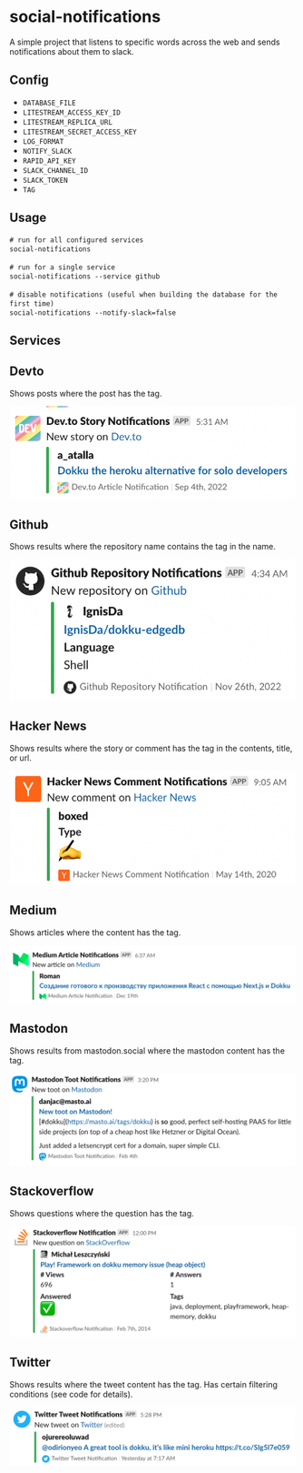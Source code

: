 # social-notifications

A simple project that listens to specific words across the web and sends notifications about them to slack.

## Config

- `DATABASE_FILE`
- `LITESTREAM_ACCESS_KEY_ID`
- `LITESTREAM_REPLICA_URL`
- `LITESTREAM_SECRET_ACCESS_KEY`
- `LOG_FORMAT`
- `NOTIFY_SLACK`
- `RAPID_API_KEY`
- `SLACK_CHANNEL_ID`
- `SLACK_TOKEN`
- `TAG`

## Usage

```shell
# run for all configured services
social-notifications

# run for a single service
social-notifications --service github

# disable notifications (useful when building the database for the first time)
social-notifications --notify-slack=false
```

## Services

## Devto

Shows posts where the post has the tag.

![devto preview](/images/devto.png)

## Github

Shows results where the repository name contains the tag in the name.

![github preview](/images/github.png)

## Hacker News

Shows results where the story or comment has the tag in the contents, title, or url.

![hackernews preview](/images/hackernews-comment.png)

## Medium

Shows articles where the content has the tag.

![medium preview](/images/medium.png)

## Mastodon

Shows results from mastodon.social where the mastodon content has the tag.

![mastodon preview](/images/mastodon.png)

## Stackoverflow

Shows questions where the question has the tag.

![stackoverflow preview](/images/stackoverflow.png)

## Twitter

Shows results where the tweet content has the tag. Has certain filtering conditions (see code for details).

![twitter preview](/images/twitter.png)
